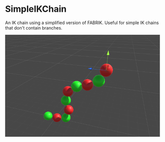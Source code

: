 # SimpleIKChain
An IK chain using a simplified version of FABRIK. Useful for simple IK chains that don't contain branches.

![Screenhot](screenshot.png?raw=true "Screenshot")
